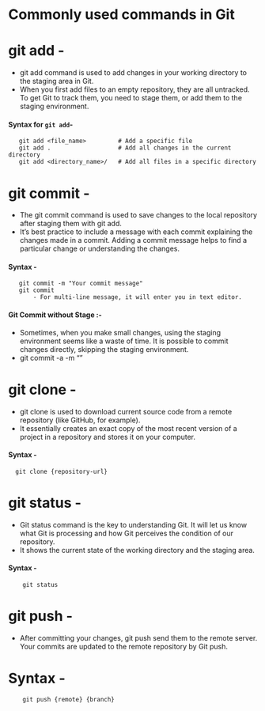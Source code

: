 # Commonly used commands in Git
# git add -
- git add command is used to add changes in your working directory to the staging area in Git.
- When you first add files to an empty repository, they are all untracked. To get Git to track them, you need to stage them, or add them to the staging environment.

#### Syntax for `git add`-
       git add <file_name>         # Add a specific file
       git add .                   # Add all changes in the current directory
       git add <directory_name>/   # Add all files in a specific directory

# git commit -
- The git commit command is used to save changes to the local repository after staging them with git add.
- It’s best practice to include a message with each commit explaining the changes made in a commit. Adding a commit message helps to find a particular change or understanding the changes.

#### Syntax -
       git commit -m "Your commit message"
       git commit
           - For multi-line message, it will enter you in text editor.

#### Git Commit without Stage :-
- Sometimes, when you make small changes, using the staging environment seems like a waste of time. It is possible to commit changes directly, skipping the staging environment.
- git commit -a -m “<Enter your message here>”

# git clone -
- git clone is used to download current source code from a remote repository (like GitHub, for example).
- It essentially creates an exact copy of the most recent version of a project in a repository and stores it on your computer.

#### Syntax -
      git clone {repository-url}

# git status -
- Git status command is the key to understanding Git. It will let us know what Git is processing and how Git perceives the condition of our repository.
- It shows the current state of the working directory and the staging area.

#### Syntax -
        git status

# git push -
- After committing your changes, git push send them to the remote server. Your commits are updated to the remote repository by Git push.

# Syntax -
        git push {remote} {branch}


